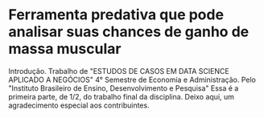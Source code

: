 # Ferramenta predativa que pode analisar suas chances de ganho de massa muscular 
Introdução.
Trabalho de "ESTUDOS DE CASOS EM DATA SCIENCE APLICADO A NEGÓCIOS"
4° Semestre de Economia e Administração.
Pelo "Instituto Brasileiro de Ensino, Desenvolvimento e Pesquisa"
Essa é a primeira parte, de 1/2, do trabalho final da disciplina.
Deixo aqui, um agradecimento especial aos contribuintes.
